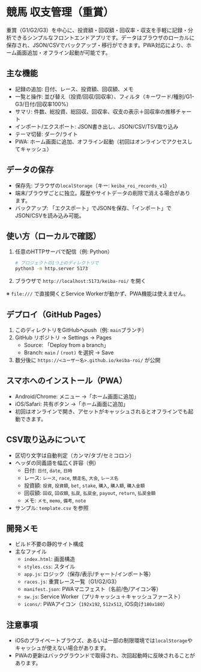 # 競馬 収支管理（重賞）

重賞（G1/G2/G3）を中心に、投資額・回収額・回収率・収支を手軽に記録・分析できるシンプルなフロントエンドアプリです。データはブラウザのローカルに保存され、JSON/CSVでバックアップ・移行ができます。PWA対応により、ホーム画面追加・オフライン起動が可能です。

## 主な機能
- 記録の追加: 日付、レース、投資額、回収額、メモ
- 一覧と操作: 並び替え（投資/回収/回収率）、フィルタ（キーワード/種別/G1-G3/日付/回収率100%）
- サマリ: 件数、総投資、総回収、回収率、収支の表示＋回収率の推移チャート
- インポート/エクスポート: JSON書き出し、JSON/CSV/TSV取り込み
- テーマ切替: ダーク/ライト
- PWA: ホーム画面に追加、オフライン起動（初回はオンラインでアクセスしてキャッシュ）

## データの保存
- 保存先: ブラウザの`localStorage`（キー: `keiba_roi_records_v1`）
- 端末/ブラウザごとに独立。履歴やサイトデータの削除で消える場合があります。
- バックアップ: 「エクスポート」でJSONを保存、「インポート」でJSON/CSVを読み込み可能。

## 使い方（ローカルで確認）
1. 任意のHTTPサーバで配信（例: Python）
   ```sh
   # プロジェクトの1つ上のディレクトリで
   python3 -m http.server 5173
   ```
2. ブラウザで `http://localhost:5173/keiba-roi/` を開く

※ `file:///` で直接開くとService Workerが動かず、PWA機能は使えません。

## デプロイ（GitHub Pages）
1. このディレクトリをGitHubへpush（例: `main`ブランチ）
2. GitHub リポジトリ → Settings → Pages
   - Source: 「Deploy from a branch」
   - Branch: `main` / `(root)` を選択 → Save
3. 数分後に `https://<ユーザー名>.github.io/keiba-roi/` が公開

## スマホへのインストール（PWA）
- Android/Chrome: メニュー →「ホーム画面に追加」
- iOS/Safari: 共有ボタン →「ホーム画面に追加」
- 初回はオンラインで開き、アセットがキャッシュされるとオフラインでも起動できます。

## CSV取り込みについて
- 区切り文字は自動判定（カンマ/タブ/セミコロン）
- ヘッダの同義語を幅広く許容（例）
  - 日付: `日付`, `date`, `日時`
  - レース: `レース`, `race`, `競走名`, `大会`, `レース名`
  - 投資額: `投資`, `投資額`, `bet`, `stake`, `購入`, `購入額`, `購入金額`
  - 回収額: `回収`, `回収額`, `払戻`, `払戻金`, `payout`, `return`, `払戻金額`
  - メモ: `メモ`, `memo`, `備考`, `note`
- サンプル: `template.csv` を参照

## 開発メモ
- ビルド不要の静的サイト構成
- 主なファイル
  - `index.html`: 画面構造
  - `styles.css`: スタイル
  - `app.js`: ロジック（保存/表示/チャート/インポート等）
  - `races.js`: 重賞レース一覧（G1/G2/G3）
  - `manifest.json`: PWAマニフェスト（名前/色/アイコン等）
  - `sw.js`: Service Worker（プリキャッシュ＋キャッシュファースト）
  - `icons/`: PWAアイコン（`192x192`, `512x512`, iOS向け`180x180`）

## 注意事項
- iOSのプライベートブラウズ、あるいは一部の制限環境では`localStorage`やキャッシュが使えない場合があります。
- PWAの更新はバックグラウンドで取得され、次回起動時に反映されることがあります。

